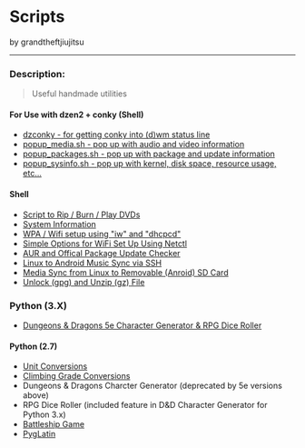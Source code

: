 Scripts
====================
by grandtheftjiujitsu

------------------
### Description:
>Useful handmade utilities

#### For Use with dzen2 + conky (Shell)
* [dzconky - for getting conky into (d)wm status line](https://github.com/grandtheftjiujitsu/Scripts/blob/master/dzconky.sh)
* [popup_media.sh - pop up with audio and video information](https://github.com/grandtheftjiujitsu/Scripts/blob/master/popup_media.sh)
* [popup_packages.sh - pop up with package and update information](https://github.com/grandtheftjiujitsu/Scripts/blob/master/popup_packages.sh)
* [popup_sysinfo.sh - pop up with kernel, disk space, resource usage, etc...](https://github.com/grandtheftjiujitsu/Scripts/blob/master/popup_sysinfo.sh)

#### Shell
* [Script to Rip / Burn / Play DVDs](https://github.com/grandtheftjiujitsu/Scripts/blob/master/dvd-tools.sh)
* [System Information](https://github.com/grandtheftjiujitsu/Scripts/blob/master/sysinfo.sh)
* [WPA / Wifi setup using "iw" and "dhcpcd"](https://github.com/grandtheftjiujitsu/Scripts/blob/master/wifi-wpa.sh)
* [Simple Options for WiFi Set Up Using Netctl](https://github.com/grandtheftjiujitsu/Scripts/blob/master/wifi-netctl.sh)
* [AUR and Offical Package Update Checker](https://github.com/grandtheftjiujitsu/Scripts/blob/master/update-check.sh)
* [Linux to Android Music Sync via SSH](https://github.com/grandtheftjiujitsu/Scripts/blob/master/ssh-music.sh)
* [Media Sync from Linux to Removable (Anroid) SD Card](https://github.com/grandtheftjiujitsu/Scripts/blob/master/sd-sync.sh)
* [Unlock (gpg) and Unzip (gz) File](https://github.com/grandtheftjiujisu/Scripts/blob/master/ungpg.sh)

### Python (3.X)
* [Dungeons & Dragons 5e Character Generator & RPG Dice Roller](https://github.com/grandtheftjiujitsu/Scripts/blob/master/ddchargen-5e.py)

#### Python (2.7)
* [Unit Conversions](https://github.com/grandtheftjiujitsu/Scripts/blob/master/unit_conversion.py)
* [Climbing Grade Conversions](https://github.com/grandtheftjiujitsu/Scripts/blob/master/climbing_grade_conversion.py)
* Dungeons & Dragons Charcter Generator (deprecated by 5e versions above)
* RPG Dice Roller (included feature in D&D Character Generator for Python 3.x)
* [Battleship Game](https://github.com/grandtheftjiujitsu/Scripts/blob/master/battleship.py)
* [PygLatin](https://github.com/grandtheftjiujitsu/Scripts/blob/master/pyglatin.py)